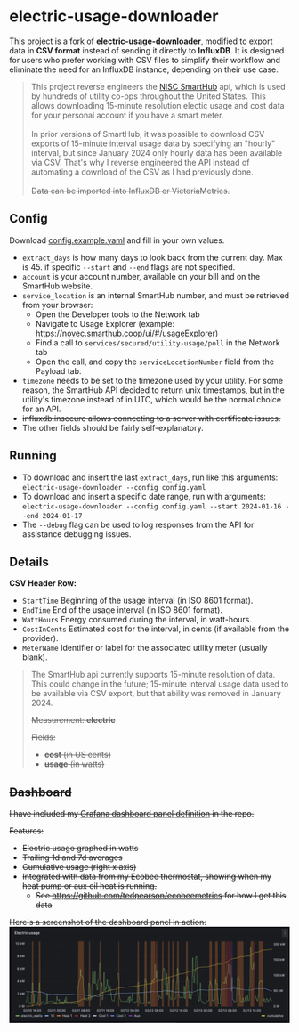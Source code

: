 # electric-usage-downloader
This project is a fork of **electric-usage-downloader**, modified to export data in **CSV format** instead of sending it directly to **InfluxDB**. It is designed for users who prefer working with CSV files to simplify their workflow and eliminate the need for an InfluxDB instance, depending on their use case.

> This project reverse engineers the [NISC SmartHub](https://www.nisc.coop/blog/beyond-the-bill-the-power-of-smarthub/)
api, which is used by hundreds of utility co-ops throughout the United States. This allows
downloading 15-minute resolution electic usage and cost data for your personal account if you have a smart meter. <br> <br>In prior versions of SmartHub, it was possible to download CSV exports of 15-minute interval usage data by
specifying an "hourly" interval, but since January 2024 only hourly data has been available via CSV. That's
why I reverse engineered the API instead of automating a download of the CSV as I had previously done. <br> <br>~~Data can be imported into InfluxDB or VictoriaMetrics.~~

## Config

Download [config.example.yaml](config.example.yaml) and fill in your own values.

- `extract_days` is how many days to look back from the current day. Max is 45.
  if specific `--start` and `--end` flags are not specified.
- `account` is your account number, available on your bill and on the SmartHub website.
- `service_location` is an internal SmartHub number, and must be retrieved from your browser:
  - Open the Developer tools to the Network tab
  - Navigate to Usage Explorer (example: https://novec.smarthub.coop/ui/#/usageExplorer)
  - Find a call to `services/secured/utility-usage/poll` in the Network tab
  - Open the call, and copy the `serviceLocationNumber` field from the Payload tab.
- `timezone` needs to be set to the timezone used by your utility. For some reason,
  the SmartHub API decided to return unix timestamps, but in the utility's timezone
  instead of in UTC, which would be the normal choice for an API.
- ~~influxdb.insecure allows connecting to a server with certificate issues.~~
- The other fields should be fairly self-explanatory.

## Running

- To download and insert the last `extract_days`, run like this arguments: `electric-usage-downloader --config config.yaml`
- To download and insert a specific date range, run with arguments: 
  `electric-usage-downloader --config config.yaml --start 2024-01-16 --end 2024-01-17`
- The `--debug` flag can be used to log responses from the API for assistance debugging issues.

## Details

**CSV Header Row:**
- `StartTime`	Beginning of the usage interval (in ISO 8601 format). 
- `EndTime`	End of the usage interval (in ISO 8601 format). 
- `WattHours`	Energy consumed during the interval, in watt-hours. 
- `CostInCents`	Estimated cost for the interval, in cents (if available from the provider). 
- `MeterName`	Identifier or label for the associated utility meter (usually blank). 

> The SmartHub api currently supports 15-minute resolution of data. This could change in the future; 15-minute interval
> usage data used to be available via CSV export, but that ability was removed in January 2024.
> 
> ~~Measurement: **electric**~~
> 
> ~~Fields:~~
> - ~~**cost** (in US cents)~~
> - ~~**usage** (in watts)~~

## ~~Dashboard~~

~~I have included my [Grafana dashboard panel definition](dashboard/panel.json) in the repo.~~

~~Features:~~
- ~~Electric usage graphed in watts~~
- ~~Trailing 1d and 7d averages~~
- ~~Cumulative usage (right x axis)~~
- ~~Integrated with data from my Ecobee thermostat, showing when my heat pump or aux oil heat is running.~~
  - ~~See https://github.com/tedpearson/ecobeemetrics for how I get this data~~

~~Here's a screenshot of the dashboard panel in action:~~
~~![Dashboard panel](dashboard/dashboard.png)~~
